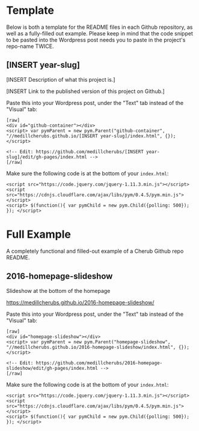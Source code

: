 # Template
Below is both a template for the README files in each Github repository, as well as a fully-filled out example. Please keep in mind that the code snippet to be pasted into the Wordpress post needs you to paste in the project's repo-name TWICE.

## [INSERT year-slug]
[INSERT Description of what this project is.]

[INSERT Link to the published version of this project on Github.]

Paste this into your Wordpress post, under the "Text" tab instead of the "Visual" tab:

```
[raw]
<div id="github-container"></div>
<script> var pymParent = new pym.Parent("github-container", "//medillcherubs.github.io/[INSERT year-slug]/index.html", {}); </script>

<!-- Edit: https://github.com/medillcherubs/[INSERT year-slug]/edit/gh-pages/index.html -->
[/raw]
```

Make sure the following code is at the bottom of your `index.html`:

```
<script src="https://code.jquery.com/jquery-1.11.3.min.js"></script>
<script src="https://cdnjs.cloudflare.com/ajax/libs/pym/0.4.5/pym.min.js"></script>
<script> $(function(){ var pymChild = new pym.Child({polling: 500}); }); </script> 
```


# Full Example
A completely functional and filled-out example of a Cherub Github repo README.

## 2016-homepage-slideshow
Slideshow at the bottom of the homepage

https://medillcherubs.github.io/2016-homepage-slideshow/

Paste this into your Wordpress post, under the "Text" tab instead of the "Visual" tab:

```
[raw]
<div id="homepage-slideshow"></div>
<script> var pymParent = new pym.Parent("homepage-slideshow", "//medillcherubs.github.io/2016-homepage-slideshow/index.html", {}); </script>

<!-- Edit: https://github.com/medillcherubs/2016-homepage-slideshow/edit/gh-pages/index.html -->
[/raw]
```

Make sure the following code is at the bottom of your `index.html`:

```
<script src="https://code.jquery.com/jquery-1.11.3.min.js"></script>
<script src="https://cdnjs.cloudflare.com/ajax/libs/pym/0.4.5/pym.min.js"></script>
<script> $(function(){ var pymChild = new pym.Child({polling: 500}); }); </script> 
```
